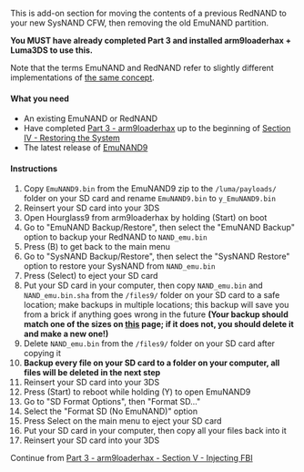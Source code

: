 This is add-on section for moving the contents of a previous RedNAND to your new SysNAND CFW, then removing the old EmuNAND partition.

**You MUST have already completed Part 3 and installed arm9loaderhax + Luma3DS to use this.**

Note that the terms EmuNAND and RedNAND refer to slightly different implementations of [the same concept](http://3dbrew.org/wiki/NAND_Redirection).

#### What you need

* An existing EmuNAND or RedNAND
* Have completed [Part 3 - arm9loaderhax](Part-3-(arm9loaderhax)) up to the beginning of [Section IV - Restoring the System](Part-3-(arm9loaderhax)#section-iv---restoring-the-system)
* The latest release of [EmuNAND9](https://github.com/d0k3/EmuNAND9/releases)

#### Instructions

1. Copy `EmuNAND9.bin` from the EmuNAND9 zip to the `/luma/payloads/` folder on your SD card and rename `EmuNAND9.bin` to `y_EmuNAND9.bin`
2. Reinsert your SD card into your 3DS
3. Open Hourglass9 from arm9loaderhax by holding (Start) on boot
4. Go to "EmuNAND Backup/Restore", then select the "EmuNAND Backup" option to backup your RedNAND to `NAND_emu.bin`
5. Press (B) to get back to the main menu
6. Go to "SysNAND Backup/Restore", then select the "SysNAND Restore" option to restore your SysNAND from `NAND_emu.bin`
7. Press (Select) to eject your SD card
8. Put your SD card in your computer, then copy `NAND_emu.bin` and `NAND_emu.bin.sha` from the `/files9/` folder on your SD card to a safe location; make backups in multiple locations; this backup will save you from a brick if anything goes wrong in the future **(Your backup should match one of the sizes on [this](NAND-Size) page; if it does not, you should delete it and make a new one!)**
9. Delete `NAND_emu.bin` from the `/files9/` folder on your SD card after copying it
10. **Backup every file on your SD card to a folder on your computer, all files will be deleted in the next step**
11. Reinsert your SD card into your 3DS
12. Press (Start) to reboot while holding (Y) to open EmuNAND9
13. Go to "SD Format Options", then "Format SD..."
14. Select the "Format SD (No EmuNAND)" option
15. Press Select on the main menu to eject your SD card
16. Put your SD card in your computer, then copy all your files back into it
17. Reinsert your SD card into your 3DS

Continue from [Part 3 - arm9loaderhax - Section V - Injecting FBI](Part-3-(arm9loaderhax)#section-v---removing-rednand-from-your-sd)
